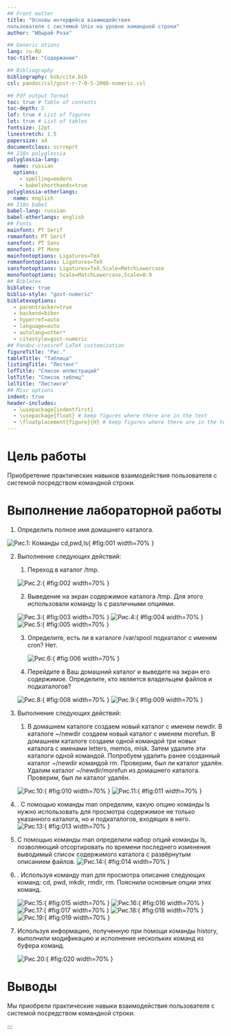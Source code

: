 ```yaml
---
## Front matter
title: "Основы интерфейса взаимодействия
пользователя с системой Unix на уровне командной строки"
author: "Ыбырай Роза"

## Generic otions
lang: ru-RU
toc-title: "Содержание"

## Bibliography
bibliography: bib/cite.bib
csl: pandoc/csl/gost-r-7-0-5-2008-numeric.csl

## Pdf output format
toc: true # Table of contents
toc-depth: 2
lof: true # List of figures
lot: true # List of tables
fontsize: 12pt
linestretch: 1.5
papersize: a4
documentclass: scrreprt
## I18n polyglossia
polyglossia-lang:
  name: russian
  options:
	- spelling=modern
	- babelshorthands=true
polyglossia-otherlangs:
  name: english
## I18n babel
babel-lang: russian
babel-otherlangs: english
## Fonts
mainfont: PT Serif
romanfont: PT Serif
sansfont: PT Sans
monofont: PT Mono
mainfontoptions: Ligatures=TeX
romanfontoptions: Ligatures=TeX
sansfontoptions: Ligatures=TeX,Scale=MatchLowercase
monofontoptions: Scale=MatchLowercase,Scale=0.9
## Biblatex
biblatex: true
biblio-style: "gost-numeric"
biblatexoptions:
  - parentracker=true
  - backend=biber
  - hyperref=auto
  - language=auto
  - autolang=other*
  - citestyle=gost-numeric
## Pandoc-crossref LaTeX customization
figureTitle: "Рис."
tableTitle: "Таблица"
listingTitle: "Листинг"
lofTitle: "Список иллюстраций"
lotTitle: "Список таблиц"
lolTitle: "Листинги"
## Misc options
indent: true
header-includes:
  - \usepackage{indentfirst}
  - \usepackage{float} # keep figures where there are in the text
  - \floatplacement{figure}{H} # keep figures where there are in the text
---
```


# Цель работы

Приобретение практических навыков взаимодействия пользователя с системой посредством командной строки.

# Выполнение лабораторной работы

1. Определить полное имя домашнего каталога.

![Рис.1: Команды cd,pwd,ls](image/lab4.1.jpg){ #fig:001 width=70% }

2. Выполнение следующих действий:
	1. Переход в каталог /tmp.

	![Рис.2: ](image/lab4.2.jpg){ #fig:002 width=70% }

	2. Выведение на экран содержимое каталога /tmp. Для этого использовали команду ls
           с различными опциями. 

	![Рис.3: ](image/lab4.3.jpg){ #fig:003 width=70% }
	![Рис.4: ](image/lab4.4.jpg){ #fig:004 width=70% }
	![Рис.5: ](image/lab4.5.jpg){ #fig:005 width=70% }

	3. Определите, есть ли в каталоге /var/spool подкаталог с именем cron? Нет.
    
    	![Рис.6: ](image/lab4.6.jpg){ #fig:006 width=70% }
    
	4. Перейдите в Ваш домашний каталог и выведите на экран его содержимое. Определите, кто является владельцем файлов и подкаталогов?
 
	![Рис.8: ](image/lab4.8.jpg){ #fig:008 width=70% }
	![Рис.9: ](image/lab4.9.jpg){ #fig:009 width=70% }

3. Выполнение следующих действий:
	1. В домашнем каталоге создаем новый каталог с именем newdir. В каталоге ~/newdir создаем новый каталог с именем morefun.
    		В домашнем каталоге создаем одной командой три новых каталога с именами
		letters, memos, misk. Затем удалите эти каталоги одной командой. Попробуем удалить ранее созданный каталог ~/newdir командой rm. Проверим,
		был ли каталог удалён. Удалим каталог ~/newdir/morefun из домашнего каталога. Проверим, был ли
		каталог удалён.

	![Рис.10: ](image/lab4.10.jpg){ #fig:010 width=70% }
	![Рис.11: ](image/lab4.11.jpg){ #fig:011 width=70% }

4. . С помощью команды man определим, какую опцию команды ls нужно использовать для просмотра содержимое не только указанного каталога, но и подкаталогов,
входящих в него.	
	![Рис.13: ](image/lab4.13.jpg){ #fig:013 width=70% }

5. С помощью команды man определили набор опций команды ls, позволяющий отсортировать по времени последнего изменения выводимый список содержимого каталога
с развёрнутым описанием файлов.
	![Рис.14: ](image/lab4.14.jpg){ #fig:014 width=70% }

6. . Используя команду man для просмотра описания следующих команд: cd, pwd, mkdir,
rmdir, rm. Пояснили основные опции этих команд.

	![Рис.15: ](image/lab4.15.jpg){ #fig:015 width=70% }
	![Рис.16: ](image/lab4.16.jpg){ #fig:016 width=70% }
	![Рис.17: ](image/lab4.17.jpg){ #fig:017 width=70% }
	![Рис.18: ](image/lab4.18.jpg){ #fig:018 width=70% }
	![Рис.19: ](image/lab4.19.jpg){ #fig:019 width=70% }

7. Используя информацию, полученную при помощи команды history, выполнили модификацию и исполнение нескольких команд из буфера команд.
   
	![Рис.20: ](image/lab4.20.jpg){ #fig:020 width=70% }

# Выводы

Мы приобрели практические навыки взаимодействия пользователя с системой посредством командной строки.

:::
